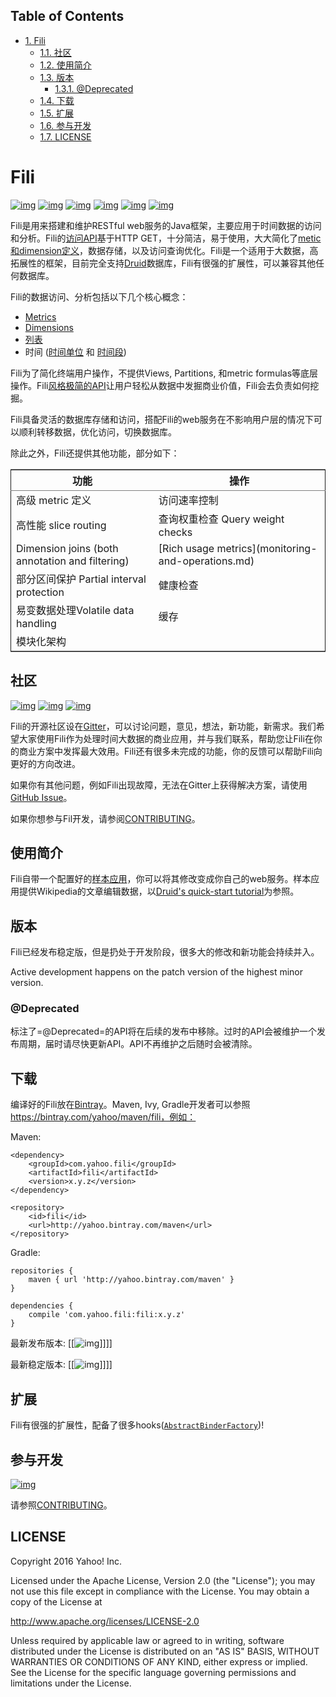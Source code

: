<div id="table-of-contents">
<h2>Table of Contents</h2>
<div id="text-table-of-contents">
<ul>
<li><a href="#fili">1. Fili</a>
<ul>
<li><a href="#gitter-users-google-group-developers-google-group">1.1. 社区</a></li>
<li><a href="#">1.2. 使用简介</a></li>
<li><a href="#">1.3. 版本</a>
<ul>
<li><a href="#deprecated">1.3.1. @Deprecated</a></li>
</ul>
</li>
<li><a href="#">1.4. 下载</a></li>
<li><a href="#">1.5. 扩展</a></li>
<li><a href="#developers-google-group">1.6. 参与开发</a></li>
<li><a href="#license">1.7. LICENSE</a></li>
</ul>
</li>
</ul>
</div>
</div>

# Fili<a id="fili" name="fili"></a>


[![img](https://api.bintray.com/packages/yahoo/maven/fili/images/download.svg)](https://bintray.com/yahoo/maven/fili/_latestVersion)
[![img](https://img.shields.io/gitter/room/yahoo/fili.svg)](https://gitter.im/yahoo/fili)
[![img](https://img.shields.io/travis/yahoo/fili/master.svg)](https://travis-ci.org/yahoo/fili/builds/)
[![img](https://img.shields.io/codacy/grade/91fa6c38f25d4ea0ae3569ee70a33e38.svg)](https://www.codacy.com/app/Fili/fili/dashboard)
[![img](https://img.shields.io/badge/google_group-users-blue.svg)](https://groups.google.com/forum/#!forum/fili-users)
[![img](https://img.shields.io/badge/google_group-developers-blue.svg)](https://groups.google.com/forum/#!forum/fili-developers)

Fili是用来搭建和维护RESTful
web服务的Java框架，主要应用于时间数据的访问和分析。Fili的[访问API](docs/end-user-api.md)基于HTTP
GET，十分简洁，易于使用，大大简化了[metic和dimension定义](docs/end-user-api.md)，数据存储，以及访问查询优化。Fili是一个适用于大数据，高拓展性的框架，目前完全支持[Druid](http://druid.io)数据库，Fili有很强的扩展性，可以兼容其他任何数据库。

Fili的数据访问、分析包括以下几个核心概念：

-   [Metrics](docs/end-user-api.md#metrics)
-   [Dimensions](docs/end-user-api.md#dimensions)
-   [列表](docs/end-user-api.md#tables)
-   时间 ([时间单位](docs/end-user-api.md#time-grain) 和
    [时间段](docs/end-user-api.md#interval))

Fili为了简化终端用户操作，不提供Views, Partitions, 和metric
formulas等底层操作。Fili[风格极简的API](docs/end-user-api.md)让用户轻松从数据中发掘商业价值，Fili会去负责如何挖掘。

Fili具备灵活的数据库存储和访问，搭配Fili的web服务在不影响用户层的情况下可以顺利转移数据，优化访问，切换数据库。

除此之外，Fili还提供其他功能，部分如下：

<table border="2" cellspacing="0" cellpadding="6" rules="groups" frame="hsides">


<colgroup>
<col  class="left" />

<col  class="left" />
</colgroup>
<thead>
<tr>
<th scope="col" class="left">功能</th>
<th scope="col" class="left">操作</th>
</tr>
</thead>

<tbody>
<tr>
<td class="left">高级 metric 定义</td>
<td class="left">访问速率控制</td>
</tr>


<tr>
<td class="left">高性能 slice routing</td>
<td class="left">查询权重检查 Query weight checks</td>
</tr>


<tr>
<td class="left">Dimension joins (both annotation and filtering)</td>
<td class="left">[Rich usage metrics](monitoring-and-operations.md)</td>
</tr>


<tr>
<td class="left">部分区间保护 Partial interval protection</td>
<td class="left">健康检查</td>
</tr>


<tr>
<td class="left">易变数据处理Volatile data handling</td>
<td class="left">缓存</td>
</tr>


<tr>
<td class="left">模块化架构</td>
<td class="left">&#xa0;</td>
</tr>
</tbody>
</table>

## 社区<a id="社区-gitter-users-google-group-developers-google-group" name="社区-gitter-users-google-group-developers-google-group"></a>

[![img](https://img.shields.io/gitter/room/yahoo/fili.svg)](https://gitter.im/yahoo/fili)
[![img](https://img.shields.io/badge/google_group-users-blue.svg)](https://groups.google.com/forum/#!forum/fili-users)
[![img](https://img.shields.io/badge/google_group-developers-blue.svg)](https://groups.google.com/forum/#!forum/fili-developers)


Fili的开源社区设在[Gitter](https://gitter.im/yahoo/fili)，可以讨论问题，意见，想法，新功能，新需求。我们希望大家使用Fili作为处理时间大数据的商业应用，并与我们联系，帮助您让Fili在你的商业方案中发挥最大效用。Fili还有很多未完成的功能，你的反馈可以帮助Fili向更好的方向改进。

如果你有其他问题，例如Fili出现故障，无法在Gitter上获得解决方案，请使用
[GitHub Issue](https://github.com/yahoo/fili/issues)。

如果你想参与Fil开发，请参阅[CONTRIBUTING](CONTRIBUTING.md)。

## 使用简介<a id="使用简介" name="使用简介"></a>


Fili自带一个配置好的[样本应用](fili-wikipedia-example)，你可以将其修改变成你自己的web服务。样本应用提供Wikipedia的文章编辑数据，以[Druid's
quick-start tutorial](http://druid.io/docs/0.9.1.1/tutorials/quickstart.html)为参照。

## 版本<a id="版本" name="版本"></a>


Fili已经发布稳定版，但是扔处于开发阶段，很多大的修改和新功能会持续并入。

Active development happens on the patch version of the highest minor
version.

### @Deprecated<a id="deprecated" name="deprecated"></a>


标注了=@Deprecated=的API将在后续的发布中移除。过时的API会被维护一个发布周期，届时请尽快更新API。API不再维护之后随时会被清除。

## 下载<a id="下载" name="下载"></a>


编译好的Fili放在[Bintray](https://bintray.com/yahoo/maven/fili)。Maven,
Ivy, Gradle开发者可以参照<https://bintray.com/yahoo/maven/fili，例如：>

Maven:

    <dependency>
        <groupId>com.yahoo.fili</groupId>
        <artifactId>fili</artifactId>
        <version>x.y.z</version>
    </dependency>
    
    <repository>
        <id>fili</id>
        <url>http://yahoo.bintray.com/maven</url>
    </repository>

Gradle:

    repositories {
        maven { url 'http://yahoo.bintray.com/maven' }
    }
    
    dependencies {
        compile 'com.yahoo.fili:fili:x.y.z'
    }

最新发布版本:
[[![img](//bintray.com/yahoo/maven/fili/_latestVersion][[[https:/api.bintray.com/packages/yahoo/maven/fili/images/download.svg)]]]]

最新稳定版本:
[[![img](//bintray.com/yahoo/maven/fili/0.7.36][[[https:/img.shields.io/badge/Stable-0.7.36-blue.svg)]]]]

## 扩展<a id="扩展" name="扩展"></a>


Fili有很强的扩展性，配备了很多hooks([`AbstractBinderFactory`](https://github.com/yahoo/fili/blob/master/fili-core/src/main/java/com/yahoo/bard/webservice/application/AbstractBinderFactory.java))!

## 参与开发<a id="参与开发-developers-google-group" name="参与开发-developers-google-group"></a>

[![img](https://img.shields.io/badge/google_group-developers-blue.svg)](https://groups.google.com/forum/#!forum/fili-developers)


请参照[CONTRIBUTING](CONTRIBUTING.md)。

## LICENSE<a id="license" name="license"></a>


Copyright 2016 Yahoo! Inc.

Licensed under the Apache License, Version 2.0 (the "License"); you may
not use this file except in compliance with the License. You may obtain
a copy of the License at

<http://www.apache.org/licenses/LICENSE-2.0>

Unless required by applicable law or agreed to in writing, software
distributed under the License is distributed on an "AS IS" BASIS,
WITHOUT WARRANTIES OR CONDITIONS OF ANY KIND, either express or implied.
See the License for the specific language governing permissions and
limitations under the License.